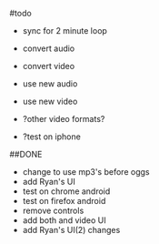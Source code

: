 #todo

- sync for 2 minute loop

- convert audio
- convert video

- use new audio
- use new video

- ?other video formats?
- ?test on iphone

##DONE

- change to use mp3's before oggs
- add Ryan's UI
- test on chrome android
- test on firefox android
- remove controls
- add both and video UI
- add Ryan's UI(2) changes
